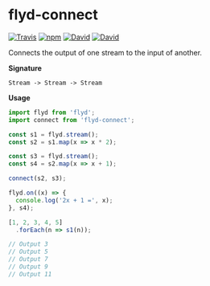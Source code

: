flyd-connect
=================

[![Travis](https://img.shields.io/travis/ThomWright/flyd-connect.svg?style=flat-square)](https://travis-ci.org/ThomWright/flyd-connect)
[![npm](https://img.shields.io/npm/v/flyd-connect.svg?style=flat-square)](https://www.npmjs.com/package/flyd-connect)
[![David](https://img.shields.io/david/ThomWright/flyd-connect.svg?style=flat-square)](https://david-dm.org/ThomWright/flyd-connect)
[![David](https://img.shields.io/david/dev/ThomWright/flyd-connect.svg?style=flat-square)](https://david-dm.org/ThomWright/flyd-connect#info=devDependencies)

Connects the output of one stream to the input of another.

**Signature**

`Stream -> Stream -> Stream`

**Usage**

```javascript
import flyd from 'flyd';
import connect from 'flyd-connect';

const s1 = flyd.stream();
const s2 = s1.map(x => x * 2);

const s3 = flyd.stream();
const s4 = s2.map(x => x + 1);

connect(s2, s3);

flyd.on((x) => {
  console.log('2x + 1 =', x);
}, s4);

[1, 2, 3, 4, 5]
  .forEach(n => s1(n));

// Output 3
// Output 5
// Output 7
// Output 9
// Output 11
```
